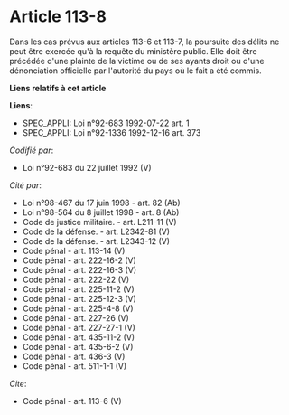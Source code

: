 # Article 113-8

Dans les cas prévus aux articles 113-6 et 113-7, la poursuite des délits ne peut être exercée qu'à la requête du ministère
public. Elle doit être précédée d'une plainte de la victime ou de ses ayants droit ou d'une dénonciation officielle par
l'autorité du pays où le fait a été commis.

**Liens relatifs à cet article**

**Liens**:

  - SPEC_APPLI: Loi n°92-683 1992-07-22 art. 1
  - SPEC_APPLI: Loi n°92-1336 1992-12-16 art. 373

_Codifié par_:

  - Loi n°92-683 du 22 juillet 1992 (V)

_Cité par_:

  - Loi n°98-467 du 17 juin 1998 - art. 82 (Ab)
  - Loi n°98-564 du 8 juillet 1998 - art. 8 (Ab)
  - Code de justice militaire. - art. L211-11 (V)
  - Code de la défense. - art. L2342-81 (V)
  - Code de la défense. - art. L2343-12 (V)
  - Code pénal - art. 113-14 (V)
  - Code pénal - art. 222-16-2 (V)
  - Code pénal - art. 222-16-3 (V)
  - Code pénal - art. 222-22 (V)
  - Code pénal - art. 225-11-2 (V)
  - Code pénal - art. 225-12-3 (V)
  - Code pénal - art. 225-4-8 (V)
  - Code pénal - art. 227-26 (V)
  - Code pénal - art. 227-27-1 (V)
  - Code pénal - art. 435-11-2 (V)
  - Code pénal - art. 435-6-2 (V)
  - Code pénal - art. 436-3 (V)
  - Code pénal - art. 511-1-1 (V)

_Cite_:

  - Code pénal - art. 113-6 (V)
